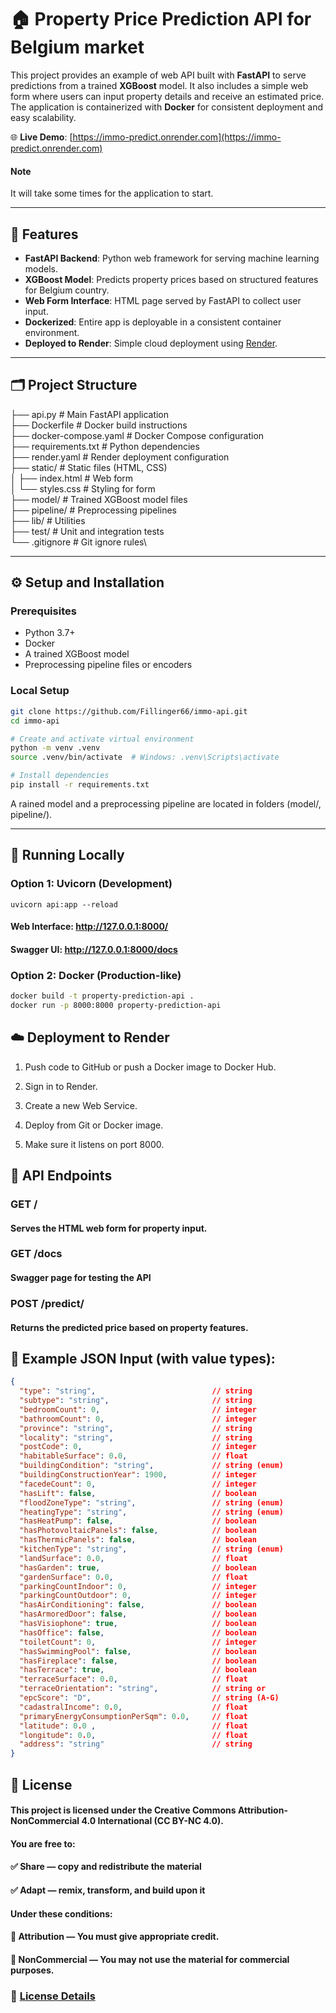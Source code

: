 # 🏠 Property Price Prediction API for Belgium market

This project provides an example of web API built with **FastAPI** to serve predictions from a trained **XGBoost** model. It also includes a simple web form where users can input property details and receive an estimated price. The application is containerized with **Docker** for consistent deployment and easy scalability.

🌐 **Live Demo**: [https://immo-predict.onrender.com](https://immo-predict.onrender.com)

#### Note

It will take some times for the application to start.

---

## 🚀 Features

- **FastAPI Backend**: Python web framework for serving machine learning models.
- **XGBoost Model**: Predicts property prices based on structured features for Belgium country.
- **Web Form Interface**: HTML page served by FastAPI to collect user input.
- **Dockerized**: Entire app is deployable in a consistent container environment.
- **Deployed to Render**: Simple cloud deployment using [Render](https://render.com).

---

## 🗂️ Project Structure

├── api.py # Main FastAPI application\
├── Dockerfile # Docker build instructions\
├── docker-compose.yaml # Docker Compose configuration\
├── requirements.txt # Python dependencies\
├── render.yaml # Render deployment configuration\
├── static/ # Static files (HTML, CSS)\
│ ├── index.html # Web form\
│ └── styles.css # Styling for form\
├── model/ # Trained XGBoost model files\
├── pipeline/ # Preprocessing pipelines\
├── lib/ # Utilities\
├── test/ # Unit and integration tests\
└── .gitignore # Git ignore rules\

---

## ⚙️ Setup and Installation

### Prerequisites

- Python 3.7+
- Docker
- A trained XGBoost model
- Preprocessing pipeline files or encoders

### Local Setup

```bash
git clone https://github.com/Fillinger66/immo-api.git
cd immo-api

# Create and activate virtual environment
python -m venv .venv
source .venv/bin/activate  # Windows: .venv\Scripts\activate

# Install dependencies
pip install -r requirements.txt
```

A rained model and a preprocessing pipeline are located in folders (model/, pipeline/).

---
## 🧪 Running Locally

### Option 1: Uvicorn (Development)

```
uvicorn api:app --reload
```

#### Web Interface: http://127.0.0.1:8000/

#### Swagger UI: http://127.0.0.1:8000/docs

### Option 2: Docker (Production-like)
```bash
docker build -t property-prediction-api .
docker run -p 8000:8000 property-prediction-api
```

## ☁️ Deployment to Render
1. Push code to GitHub or push a Docker image to Docker Hub.

2. Sign in to Render.

3. Create a new Web Service.

4. Deploy from Git or Docker image.

5. Make sure it listens on port 8000.

## 📡 API Endpoints

### GET /
#### Serves the HTML web form for property input.

### GET /docs
#### Swagger page for testing the API

### POST /predict/
#### Returns the predicted price based on property features.

## 🔎 Example JSON Input (with value types):
```json
{
  "type": "string",                          // string
  "subtype": "string",                       // string
  "bedroomCount": 0,                         // integer
  "bathroomCount": 0,                        // integer
  "province": "string",                      // string
  "locality": "string",                      // string
  "postCode": 0,                             // integer
  "habitableSurface": 0.0,                   // float
  "buildingCondition": "string",             // string (enum)
  "buildingConstructionYear": 1900,          // integer
  "facedeCount": 0,                          // integer
  "hasLift": false,                          // boolean
  "floodZoneType": "string",                 // string (enum)
  "heatingType": "string",                   // string (enum)
  "hasHeatPump": false,                      // boolean
  "hasPhotovoltaicPanels": false,            // boolean
  "hasThermicPanels": false,                 // boolean
  "kitchenType": "string",                   // string (enum)
  "landSurface": 0.0,                        // float
  "hasGarden": true,                         // boolean
  "gardenSurface": 0.0,                      // float
  "parkingCountIndoor": 0,                   // integer
  "parkingCountOutdoor": 0,                  // integer
  "hasAirConditioning": false,               // boolean
  "hasArmoredDoor": false,                   // boolean
  "hasVisiophone": true,                     // boolean
  "hasOffice": false,                        // boolean
  "toiletCount": 0,                          // integer
  "hasSwimmingPool": false,                  // boolean
  "hasFireplace": false,                     // boolean
  "hasTerrace": true,                        // boolean
  "terraceSurface": 0.0,                     // float
  "terraceOrientation": "string",            // string or 
  "epcScore": "D",                           // string (A-G)
  "cadastralIncome": 0.0,                    // float
  "primaryEnergyConsumptionPerSqm": 0.0,     // float
  "latitude": 0.0 ,                          // float
  "longitude": 0.0,                          // float
  "address": "string"                        // string
}
```

## 📄 License
#### This project is licensed under the Creative Commons Attribution-NonCommercial 4.0 International (CC BY-NC 4.0).

#### You are free to:

#### ✅ Share — copy and redistribute the material

#### ✅ Adapt — remix, transform, and build upon it

#### Under these conditions:

#### 🔗 Attribution — You must give appropriate credit.

#### 🚫 NonCommercial — You may not use the material for commercial purposes.

### 🔗 [License Details](https://creativecommons.org/licenses/by-nc/4.0/)